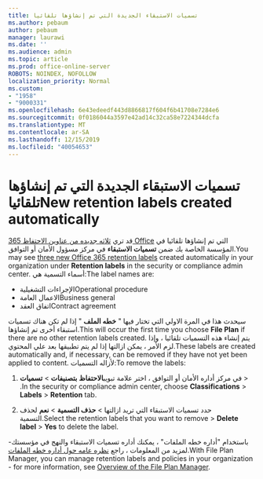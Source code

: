 ```yaml
---
title: تسميات الاستبقاء الجديدة التي تم إنشاؤها تلقائيا
ms.author: pebaum
author: pebaum
manager: laurawi
ms.date: ''
ms.audience: admin
ms.topic: article
ms.prod: office-online-server
ROBOTS: NOINDEX, NOFOLLOW
localization_priority: Normal
ms.custom:
- "1958"
- "9000331"
ms.openlocfilehash: 6e43edeedf443d8866817f604f6b41708e7284e6
ms.sourcegitcommit: 0f0186044a3597e42ad14c32ca58e7224344dcfa
ms.translationtype: MT
ms.contentlocale: ar-SA
ms.lasthandoff: 12/15/2019
ms.locfileid: "40054653"
---
```

# <a name="new-retention-labels-created-automatically"></a><span data-ttu-id="04cee-102">تسميات الاستبقاء الجديدة التي تم إنشاؤها تلقائيا</span><span class="sxs-lookup"><span data-stu-id="04cee-102">New retention labels created automatically</span></span>

<span data-ttu-id="04cee-103">قد تري [ثلاثه جديده من عناوين الاحتفاظ 365 Office](https://docs.microsoft.com/office365/securitycompliance/file-plan-manager#default-retention-labels-and-label-policy) التي تم إنشاؤها تلقائيا في المؤسسة الخاصة بك ضمن **تسميات الاستبقاء** في مركز مسؤول الأمان أو التوافق.</span><span class="sxs-lookup"><span data-stu-id="04cee-103">You may see [three new Office 365 retention labels](https://docs.microsoft.com/office365/securitycompliance/file-plan-manager#default-retention-labels-and-label-policy) created automatically in your organization under **Retention labels** in the security or compliance admin center.</span></span> <span data-ttu-id="04cee-104">أسماء التسمية هي:</span><span class="sxs-lookup"><span data-stu-id="04cee-104">The label names are:</span></span>

- <span data-ttu-id="04cee-105">الإجراءات التشغيلية</span><span class="sxs-lookup"><span data-stu-id="04cee-105">Operational procedure</span></span>
- <span data-ttu-id="04cee-106">الاعمال العامة</span><span class="sxs-lookup"><span data-stu-id="04cee-106">Business general</span></span>
- <span data-ttu-id="04cee-107">اتفاق العقد</span><span class="sxs-lookup"><span data-stu-id="04cee-107">Contract agreement</span></span>

<span data-ttu-id="04cee-108">سيحدث هذا في المرة الاولي التي تختار فيها " **خطه الملف** " إذا لم تكن هناك تسميات استبقاء أخرى تم إنشاؤها.</span><span class="sxs-lookup"><span data-stu-id="04cee-108">This will occur the first time you choose **File Plan** if there are no other retention labels created.</span></span> <span data-ttu-id="04cee-109">يتم إنشاء هذه التسميات تلقائيا ، وإذا لزم الأمر ، يمكن ازالتها إذا لم يتم تطبيقها بعد علي المحتوي.</span><span class="sxs-lookup"><span data-stu-id="04cee-109">These labels are created automatically and, if necessary, can be removed if they have not yet been applied to content.</span></span> <span data-ttu-id="04cee-110">لأزاله التسميات:</span><span class="sxs-lookup"><span data-stu-id="04cee-110">To remove the labels:</span></span>

1. <span data-ttu-id="04cee-111">في مركز أداره الأمان أو التوافق ، اختر علامة تبويب**الاحتفاظ** **بتصنيفات** > **تسميات** > .</span><span class="sxs-lookup"><span data-stu-id="04cee-111">In the security or compliance admin center, choose **Classifications** > **Labels** > **Retention** tab.</span></span>

1. <span data-ttu-id="04cee-112">حدد تسميات الاستبقاء التي تريد ازالتها > **حذف التسمية** > **نعم** لحذف التسمية.</span><span class="sxs-lookup"><span data-stu-id="04cee-112">Select the retention labels that you want to remove > **Delete label** > **Yes** to delete the label.</span></span>

<span data-ttu-id="04cee-113">باستخدام "أداره خطه الملفات" ، يمكنك أداره تسميات الاستبقاء والنهج في مؤسستك-لمزيد من المعلومات ، راجع [نظره عامه حول أداره خطه الملفات](https://docs.microsoft.com/office365/securitycompliance/file-plan-manager).</span><span class="sxs-lookup"><span data-stu-id="04cee-113">With File Plan Manager, you can manage retention labels and policies in your organization - for more information, see [Overview of the File Plan Manager](https://docs.microsoft.com/office365/securitycompliance/file-plan-manager).</span></span>